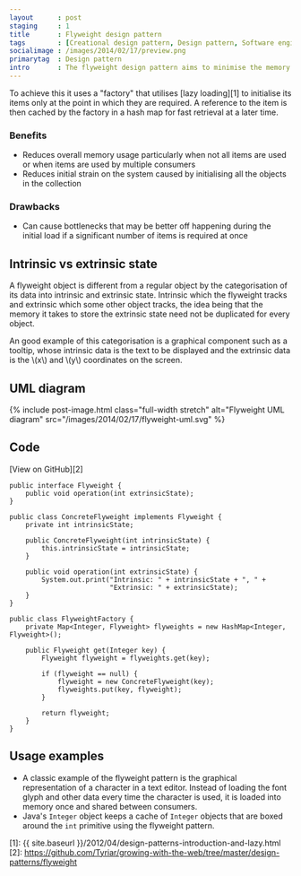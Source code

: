 ```yaml
---
layout      : post
staging     : 1
title       : Flyweight design pattern
tags        : [Creational design pattern, Design pattern, Software engineering, UML]
socialimage : /images/2014/02/17/preview.png
primarytag  : Design pattern
intro       : The flyweight design pattern aims to minimise the memory usage of a collection of items by promoting re-use and deferring initialisation.
---
```


To achieve this it uses a "factory" that utilises [lazy loading][1] to initialise its items only at the point in which they are required. A reference to the item is then cached by the factory in a hash map for fast retrieval at a later time.

### Benefits

- Reduces overall memory usage particularly when not all items are used or when items are used by multiple consumers
- Reduces initial strain on the system caused by initialising all the objects in the collection

### Drawbacks

- Can cause bottlenecks that may be better off happening during the initial load if a significant number of items is required at once



## Intrinsic vs extrinsic state

A flyweight object is different from a regular object by the categorisation of its data into intrinsic and extrinsic state. Intrinsic which the flyweight tracks and extrinsic which some other object tracks, the idea being that the memory it takes to store the extrinsic state need not be duplicated for every object.

An good example of this categorisation is a graphical component such as a tooltip, whose intrinsic data is the text to be displayed and the extrinsic data is the \\(x\\) and \\(y\\) coordinates on the screen.



## UML diagram

{% include post-image.html class="full-width stretch" alt="Flyweight UML diagram" src="/images/2014/02/17/flyweight-uml.svg" %}



## Code

[View on GitHub][2]

<!--prettify lang=java-->
    public interface Flyweight {
        public void operation(int extrinsicState);
    }

<!--prettify lang=java-->
    public class ConcreteFlyweight implements Flyweight {
        private int intrinsicState;

        public ConcreteFlyweight(int intrinsicState) {
            this.intrinsicState = intrinsicState;
        }

        public void operation(int extrinsicState) {
            System.out.print("Intrinsic: " + intrinsicState + ", " +
                             "Extrinsic: " + extrinsicState);
        }
    }

<!--prettify lang=java-->
    public class FlyweightFactory {
        private Map<Integer, Flyweight> flyweights = new HashMap<Integer, Flyweight>();

        public Flyweight get(Integer key) {
            Flyweight flyweight = flyweights.get(key);
            
            if (flyweight == null) {
                flyweight = new ConcreteFlyweight(key);
                flyweights.put(key, flyweight);
            }
            
            return flyweight;
        }
    }



## Usage examples

- A classic example of the flyweight pattern is the graphical representation of a character in a text editor. Instead of loading the font glyph and other data every time the character is used, it is loaded into memory once and shared between consumers.
- Java's `Integer` object keeps a cache of `Integer` objects that are boxed around the `int` primitive using the flyweight pattern.



[1]: {{ site.baseurl }}/2012/04/design-patterns-introduction-and-lazy.html
[2]: https://github.com/Tyriar/growing-with-the-web/tree/master/design-patterns/flyweight
